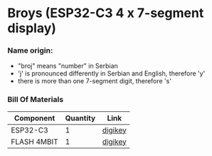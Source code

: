 # Broys (ESP32-C3 4 x 7-segment display)

### Name origin:
* "broj" means "number" in Serbian
* 'j' is pronounced differently in Serbian and English, therefore 'y'
* there is more than one 7-segment digit, therefore 's'


### Bill Of Materials
|Component  |Quantity |Link   |
|-----      |-----    |-----  |
|ESP32-C3   |1        |[digikey](https://www.digikey.se/en/products/detail/espressif-systems/ESP32-C3/14115579) |
|FLASH 4MBIT   |1        |[digikey](https://www.digikey.se/en/products/detail/winbond-electronics/W25Q16JVSSIM/12143335) |
